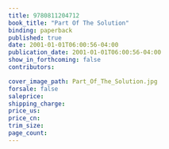 ```yaml
---
title: 9780811204712
book_title: "Part Of The Solution"
binding: paperback
published: true
date: 2001-01-01T06:00:56-04:00
publication_date: 2001-01-01T06:00:56-04:00
show_in_forthcoming: false
contributors:

cover_image_path: Part_Of_The_Solution.jpg
forsale: false
saleprice:
shipping_charge:
price_us:
price_cn:
trim_size:
page_count:
---
```


